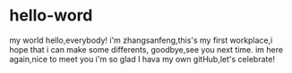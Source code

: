 # hello-word
my world
hello,everybody!
i'm zhangsanfeng,this's my first workplace,i hope that i can make some differents,
goodbye,see you next time.
im here again,nice to meet you
i'm so glad I hava my own gitHub,let's  celebrate!
